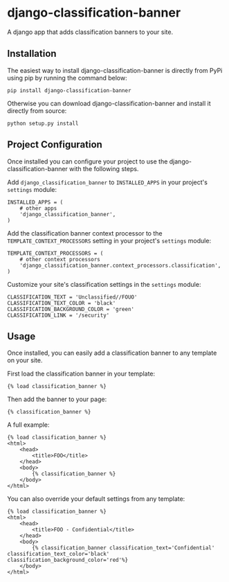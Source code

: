 django-classification-banner
============================

A django app that adds classification banners to your site.

Installation
------------

The easiest way to install django-classification-banner is directly from PyPi using pip by running the command below:

```pip install django-classification-banner```

Otherwise you can download django-classification-banner and install it directly from source:

```python setup.py install```

Project Configuration
---------------------

Once installed you can configure your project to use the
django-classification-banner with the following steps.

Add ``django_classification_banner`` to ``INSTALLED_APPS`` in your project's
``settings`` module:

    INSTALLED_APPS = (
        # other apps
        'django_classification_banner',
    )

Add the classification banner context processor to the ```TEMPLATE_CONTEXT_PROCESSORS``` setting in your project's
``settings`` module:

    TEMPLATE_CONTEXT_PROCESSORS = (
        # other context processors
        'django_classification_banner.context_processors.classification',
    )

Customize your site's classification settings in the ``settings`` module:
	
	CLASSIFICATION_TEXT = 'Unclassified//FOUO'
	CLASSIFICATION_TEXT_COLOR = 'black'
	CLASSIFICATION_BACKGROUND_COLOR = 'green'
    CLASSIFICATION_LINK = '/security'

Usage
-----

Once installed, you can easily add a classification banner to any template on your site.

First load the classification banner in your template:

	{% load classification_banner %}
	
Then add the banner to your page:

	{% classification_banner %}


A full example:

	{% load classification_banner %}
	<html>
		<head>
    		<title>FOO</title>
		</head>
		<body>
			{% classification_banner %}
		</body>
	</html>

You can also override your default settings from any template:

    {% load classification_banner %}
	<html>
		<head>
    		<title>FOO - Confidential</title>
		</head>
		<body>
			{% classification_banner classification_text='Confidential' classification_text_color='black' classification_background_color='red'%}
		</body>
	</html>
